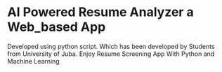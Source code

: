 # AI Powered Resume Analyzer a Web_based App 
Developed using python script.
Which has been developed by Students from University of Juba.
Enjoy Resume Screening App With Python and Machine Learning 
